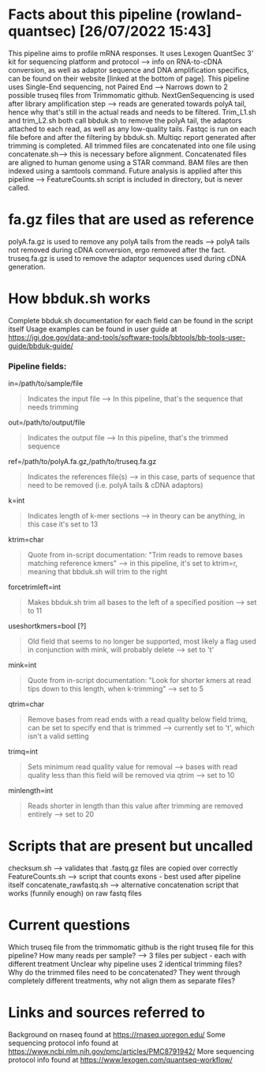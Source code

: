 # Facts about this pipeline (rowland-quantsec) [26/07/2022 15:43]

This pipeline aims to profile mRNA responses. It uses Lexogen QuantSec 3' kit for sequencing platform and protocol --> info on RNA-to-cDNA conversion, as well as adaptor sequence and DNA amplification specifics, can be found on their website [linked at the bottom of page].
This pipeline uses Single-End sequencing, not Paired End --> Narrows down to 2 possible truseq files from Trimmomatic github.
NextGenSequencing is used after library amplification step --> reads are generated towards polyA tail, hence why that's still in the actual reads and needs to be filtered. 
Trim_L1.sh and trim_L2.sh both call bbduk.sh to remove the polyA tail, the adaptors attached to each read, as well as any low-quality tails. Fastqc is run on each file before and after the filtering by bbduk.sh.
Multiqc report generated after trimming is completed.
All trimmed files are concatenated into one file using concatenate.sh--> this is necessary before alignment.
Concatenated files are aligned to human genome using a STAR command.
BAM files are then indexed using a samtools command.
Future analysis is applied after this pipeline --> FeatureCounts.sh script is included in directory, but is never called.

# fa.gz files that are used as reference

polyA.fa.gz is used to remove any polyA tails from the reads --> polyA tails not removed during cDNA conversion, ergo removed after the fact.
truseq.fa.gz is used to remove the adaptor sequences used during cDNA generation.

# How bbduk.sh works

Complete bbduk.sh documentation for each field can be found in the script itself
Usage examples can be found in user guide at https://jgi.doe.gov/data-and-tools/software-tools/bbtools/bb-tools-user-guide/bbduk-guide/
### Pipeline fields:

in=/path/to/sample/file
>Indicates the input file --> In this pipeline, that's the sequence that needs trimming

out=/path/to/output/file
>Indicates the output file --> In this pipeline, that's the trimmed sequence

ref=/path/to/polyA.fa.gz,/path/to/truseq.fa.gz
>Indicates the references file(s) --> in this case, parts of sequence that need to be removed (i.e. polyA tails & cDNA adaptors)

k=int
>Indicates length of k-mer sections --> in theory can be anything, in this case it's set to 13

ktrim=char
>Quote from in-script documentation: "Trim reads to remove bases matching reference kmers" --> in this pipeline, it's set to ktrim=r, meaning that bbduk.sh will trim to the right

forcetrimleft=int
>Makes bbduk.sh trim all bases to the left of a specified position --> set to 11

useshortkmers=bool [?]
>Old field that seems to no longer be supported, most likely a flag used in conjunction with mink, will probably delete --> set to 't'

mink=int
>Quote from in-script documentation: "Look for shorter kmers at read tips down to this length, when k-trimming" --> set to 5

qtrim=char
>Remove bases from read ends with a read quality below field trimq, can be set to specify end that is trimmed --> currently set to 't', which isn't a valid setting

trimq=int
>Sets minimum read quality value for removal --> bases with read quality less than this field will be removed via qtrim --> set to 10

minlength=int
>Reads shorter in length than this value after trimming are removed entirely --> set to 20

# Scripts that are present but uncalled

checksum.sh --> validates that .fastq.gz files are copied over correctly
FeatureCounts.sh --> script that counts exons - best used after pipeline itself
concatenate_rawfastq.sh --> alternative concatenation script that works (funnily enough) on raw fastq files

# Current questions

Which truseq file from the trimmomatic github is the right truseq file for this pipeline?
How many reads per sample? --> 3 files per subject - each with different treatment
Unclear why pipeline uses 2 identical trimming files?
Why do the trimmed files need to be concatenated? They went through completely different treatments, why not align them as separate files?

# Links and sources referred to

Background on rnaseq found at https://rnaseq.uoregon.edu/
Some sequencing protocol info found at https://www.ncbi.nlm.nih.gov/pmc/articles/PMC8791942/
More sequencing protocol info found at https://www.lexogen.com/quantseq-workflow/
